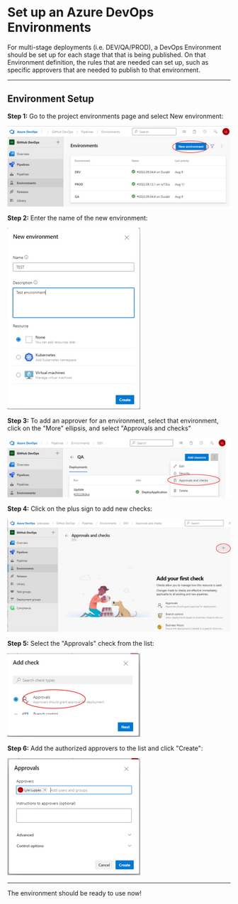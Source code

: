 # Set up an Azure DevOps Environments

For multi-stage deployments (i.e. DEV/QA/PROD), a DevOps Environment should be set up for each stage that that is being published. On that Environment definition, the rules that are needed can set up, such as specific approvers that are needed to publish to that environment.

---
## Environment Setup

**Step 1:** Go to the project environments page and select New environment:

![Step 1](assets/images/DevOpsEnvironment-1.jpg)

**Step 2:** Enter the name of the new environment:

![Step 2](assets/images/DevOpsEnvironment-2.jpg)

**Step 3:** To add an approver for an environment, select that environment, click on the "More" ellipsis, and select "Approvals and checks"

![Step 3](assets/images/DevOpsEnvironment-3.jpg)

**Step 4:** Click on the plus sign to add new checks:

![Step 4](assets/images/DevOpsEnvironment-4.jpg)

**Step 5:** Select the "Approvals" check from the list:

![Step 5](assets/images/DevOpsEnvironment-5.jpg)

**Step 6:** Add the authorized approvers to the list and click "Create":

![Step 6](assets/images/DevOpsEnvironment-6.jpg)

---

The environment should be ready to use now!